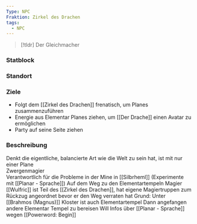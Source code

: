 ```yaml
---
Type: NPC
Fraktion: Zirkel des Drachen
tags:
  - NPC
---
```

> [!tldr] Der Gleichmacher

### Statblock 
### Standort
### Ziele
- Folgt dem [[Zirkel des Drachen]] frenatisch, um Planes zusammenzuführen
- Energie aus Elementar Planes ziehen, um [[Der Drache]] einen Avatar zu ermöglichen
- Party auf seine Seite ziehen
### Beschreibung
Denkt die eigentliche, balancierte Art wie die Welt zu sein hat, ist mit nur einer Plane  
Zwergenmagier  
Verantwortlich für die Probleme in der Mine in [[Silbrheml]] (Experimente mit [[Planar - Sprache]])
Auf dem Weg zu den Elementartempeln
Magier [[Wulfric]] ist Teil des [[Zirkel des Drachen]], hat eigene Magiertruppen zum Rückzug angeordnet bevor er den Weg verraten hat
Grund: Unter [[Brahmos (Magnus)]] Kloster ist auch Elementartempel
Dann angefangen andere Elementar Tempel zu bereisen
Will Infos über [[Planar - Sprache]] wegen [[Powerword: Begin]]